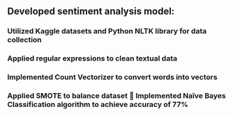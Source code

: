 ## Developed sentiment analysis model:
### Utilized Kaggle datasets and Python NLTK library for data collection
### Applied regular expressions to clean textual data
### Implemented Count Vectorizer to convert words into vectors
### Applied SMOTE to balance dataset  Implemented Naïve Bayes Classification algorithm to achieve accuracy of 77%
